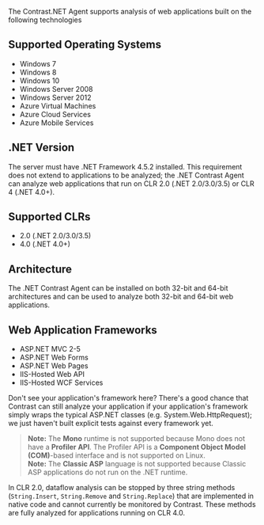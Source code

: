 <!--
title: ".NET Agent Supported Technologies"
description: "List of technologies supported by the .NET agent"
tags: "configuration supported technologies agent .Net"
-->

The Contrast.NET Agent supports analysis of web applications built on the following technologies

## Supported Operating Systems
* Windows 7
* Windows 8
* Windows 10
* Windows Server 2008
* Windows Server 2012
* Azure Virtual Machines 
* Azure Cloud Services
* Azure Mobile Services
 
## .NET Version
The server must have .NET Framework 4.5.2 installed. This requirement does not extend to applications to be analyzed; the .NET Contrast Agent can analyze web applications that run on CLR 2.0 (.NET 2.0/3.0/3.5) or CLR 4 (.NET 4.0+). 

## Supported CLRs
* 2.0 (.NET 2.0/3.0/3.5)
* 4.0 (.NET 4.0+)

## Architecture
The .NET Contrast Agent can be installed on both 32-bit and 64-bit architectures and can be used to analyze both 32-bit and 64-bit web applications. 

## Web Application Frameworks
* ASP.NET MVC 2-5
* ASP.NET Web Forms
* ASP.NET Web Pages
* IIS-Hosted Web API
* IIS-Hosted WCF Services

Don't see your application's framework here? There's a good chance that Contrast can still analyze your application if your application's framework simply wraps the typical ASP.NET classes (e.g. System.Web.HttpRequest); we just haven't built explicit tests against every framework yet. 

>**Note:** The **Mono** runtime is not supported because Mono does not have a **Profiler API**. The Profiler API is a **Component Object Model (COM)**-based interface and is not supported on Linux.  
>**Note:** The **Classic ASP** language is not supported because Classic ASP applications do not run on the .NET runtime. 

In CLR 2.0, dataflow analysis can be stopped by three string methods (```String.Insert```, ```String.Remove``` and ```String.Replace```) that are implemented in native code and cannot currently be monitored by Contrast. These methods are fully analyzed for applications running on CLR 4.0.

